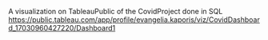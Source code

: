 A visualization on TableauPublic of the CovidProject done in SQL 
https://public.tableau.com/app/profile/evangelia.kaporis/viz/CovidDashboard_17030960427220/Dashboard1
